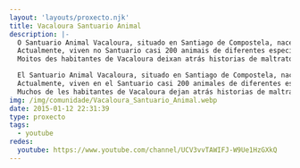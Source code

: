 ```yaml
---
layout: 'layouts/proxecto.njk'
title: Vacaloura Santuario Animal
description: |-
  O Santuario Animal Vacaloura, situado en Santiago de Compostela, naceu no 2013 para acoller animais de todas as especies, sempre e cando se lles poida dar unha vida digna, e para difundir o antiespecismo e o veganismo.
  Actualmente, viven no Santuario casi 200 animais de diferentes especies.
  Moitos des habitantes de Vacaloura deixan atrás historias de maltrato, de explotación e de abandono. En Vacaloura lóitase para que os animais recuperen a saúde, a tranquilidade e poidan vivir en paz.

  El Santuario Animal Vacaloura, situado en Santiago de Compostela, nació en el 2013 para acoger animales de todas las especies, siempre y cuando se les pueda dar una vida digna, y para difundir el antiespecismo y el veganismo.
  Actualmente, viven en el Santuario casi 200 animales de diferentes especies.
  Muchos de les habitantes de Vacaloura dejan atrás historias de maltrato, explotación y abandono. En Vacaloura se lucha para que los animales recuperen la salud, la tranquilidad y puedan vivir en paz.
img: /img/comunidade/Vacaloura_Santuario_Animal.webp
date: 2015-01-12 22:31:39
type: proxecto
tags:
  - youtube
redes:
  youtube: https://www.youtube.com/channel/UCV3vvTAWIFJ-W9Ue1HzGXkQ
---
```

